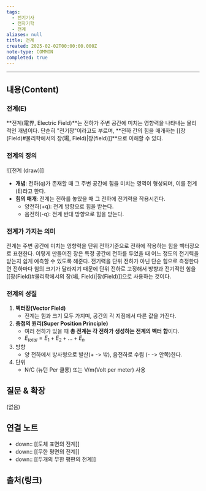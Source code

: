 ```yaml
---
tags:
  - 전기기사
  - 전자기학
  - 전계
aliases: null
title: 전계
created: 2025-02-02T00:00:00.000Z
note-type: COMMON
completed: true
---
```


---

## 내용(Content)

### 전계(E)

**전계(電界, Electric Field)**는 전하가 주변 공간에 미치는 영향력을 나타내는 물리적인 개념이다. 단순히 "전기장"이라고도 부르며, **전하 간의 힘을 매개하는 [[장(Field)#물리학에서의 장(場, Field)|장(field)]]**으로 이해할 수 있다.

### 전계의 정의

![[전계 (draw)]]

- **개념**: 전하(q)가 존재할 때 그 주변 공간에 힘을 미치는 영역이 형성되며, 이를 전계(E)라고 한다.
- **힘의 매개**: 전계는 전하를 놓았을 때 그 전하에 전기력을 작용시킨다.
	- 양전하(+q): 전계 방향으로 힘을 받는다.
	- 음전하(-q):  전계 반대 방향으로 힘을 받는다.

### 전계가 가지는 의미

전계는 주변 공간에 미치는 영향력을 단위 전하기준으로 전하에 작용하는 힘을 벡터장으로 표현한다. 이렇게 만들어진 장은 특정 공간에 전하를 두었을 때 어느 정도의 전기력을 받는지 쉽게 예측할 수 있도록 해준다. 전기력을 단위 전하가 아닌 단순 힘으로 측정한다면 전하마다 힘의 크기가 달라지기 때문에 단위 전하로 고정해서 방향과 전기적인 힘을 [[장(Field)#물리학에서의 장(場, Field)|장(Field)]]으로 사용하는 것이다.

### 전계의 성질

1. **벡터장(Vector Field)**
	- 전계는 힘과 크기 모두 가지며, 공간의 각 지점에서 다른 값을 가진다.
2. **중첩의 원리(Super Position Principle)**
	- 여러 전하가 있을 때 **총 전계는 각 전하가 생성하는 전계의 벡터 합**이다.
	- $E_{total} = E_{1}+E_{2}+ \dots + E_{n}$
3. 방향
	- 양 전하에서 방사형으로 발산(+ -> 밖), 음전하로 수렴 (- -> 안쪽)한다.
4. 단위
	- N/C (뉴턴 Per 쿨롱) 또는 V/m(Volt per meter) 사용

## 질문 & 확장

(없음)

## 연결 노트

- down:: [[도체 표면의 전계]]
- down:: [[무한 평면의 전계]]
- down:: [[두개의 무한 평판의 전계]]

## 출처(링크)





